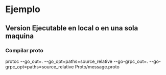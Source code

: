 # Ejemplo

## Version Ejecutable en local o en una sola maquina

### Compilar proto
protoc --go_out=. --go_opt=paths=source_relative --go-grpc_out=. --go-grpc_opt=paths=source_relative Proto/message.proto